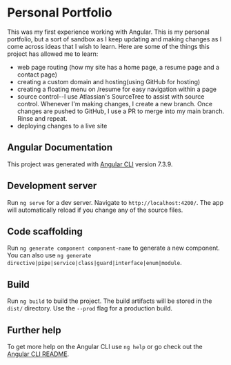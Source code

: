 # Personal Portfolio
This was my first experience working with Angular. This is my personal portfolio, but a sort of sandbox as I keep updating and making changes as I come across ideas that I wish to learn. Here are some of the things this project has allowed me to learn:

* web page routing (how my site has a home page, a resume page and a contact page)
* creating a custom domain and hosting(using GitHub for hosting)
* creating a floating menu on /resume for easy navigation within a page
* source control--I use Atlassian's SourceTree to assist with source control. Whenever I'm making changes, I create a new branch. Once changes are pushed to GitHub, I use a PR to merge into my main branch. Rinse and repeat.
* deploying changes to a live site

## Angular Documentation

This project was generated with [Angular CLI](https://github.com/angular/angular-cli) version 7.3.9.

## Development server

Run `ng serve` for a dev server. Navigate to `http://localhost:4200/`. The app will automatically reload if you change any of the source files.

## Code scaffolding

Run `ng generate component component-name` to generate a new component. You can also use `ng generate directive|pipe|service|class|guard|interface|enum|module`.

## Build

Run `ng build` to build the project. The build artifacts will be stored in the `dist/` directory. Use the `--prod` flag for a production build.

## Further help

To get more help on the Angular CLI use `ng help` or go check out the [Angular CLI README](https://github.com/angular/angular-cli/blob/master/README.md).
